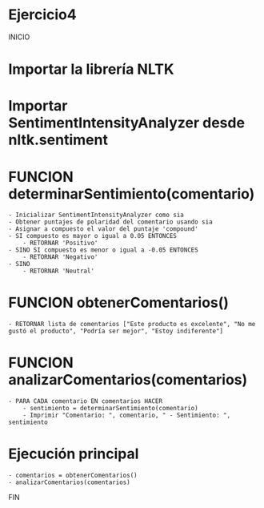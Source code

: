 # Ejercicio4

INICIO

# Importar la librería NLTK
# Importar SentimentIntensityAnalyzer desde nltk.sentiment

# FUNCION determinarSentimiento(comentario)
    - Inicializar SentimentIntensityAnalyzer como sia
    - Obtener puntajes de polaridad del comentario usando sia
    - Asignar a compuesto el valor del puntaje 'compound'
    - SI compuesto es mayor o igual a 0.05 ENTONCES
        - RETORNAR 'Positivo'
    - SINO SI compuesto es menor o igual a -0.05 ENTONCES
        - RETORNAR 'Negativo'
    - SINO
        - RETORNAR 'Neutral'

# FUNCION obtenerComentarios()
    - RETORNAR lista de comentarios ["Este producto es excelente", "No me gustó el producto", "Podría ser mejor", "Estoy indiferente"]

# FUNCION analizarComentarios(comentarios)
    - PARA CADA comentario EN comentarios HACER
        - sentimiento = determinarSentimiento(comentario)
        - Imprimir "Comentario: ", comentario, " - Sentimiento: ", sentimiento

# Ejecución principal
    - comentarios = obtenerComentarios()
    - analizarComentarios(comentarios)

FIN
